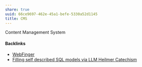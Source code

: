 ```yaml
---
share: true
uuid: 66ce9697-462e-45a1-befe-5330a52d1145
title: CMS
---
```

Content Management System

#### Backlinks

* [WebFinger](/6128bd66-61c4-4855-89a6-84885e91c505)
* [Filling self described SQL models via LLM Heilmer Catechism](/c1f5a29f-e664-480a-86c3-67efed75ff0b)